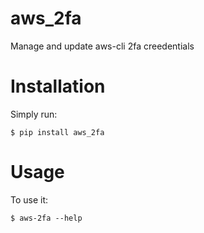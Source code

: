# aws_2fa

Manage and update aws-cli 2fa creedentials


# Installation

Simply run:

    $ pip install aws_2fa


# Usage

To use it:

    $ aws-2fa --help
